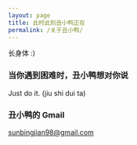 ```yaml
---
layout: page
title: 此时此刻丑小鸭正在
permalink: /关于丑小鸭/
---
```


长身体 :)

### 当你遇到困难时，丑小鸭想对你说

Just do it.   (jiu shi dui ta)

### 丑小鸭的 Gmail

[sunbingjian98@gmail.com](mailto:email@domain.com)
